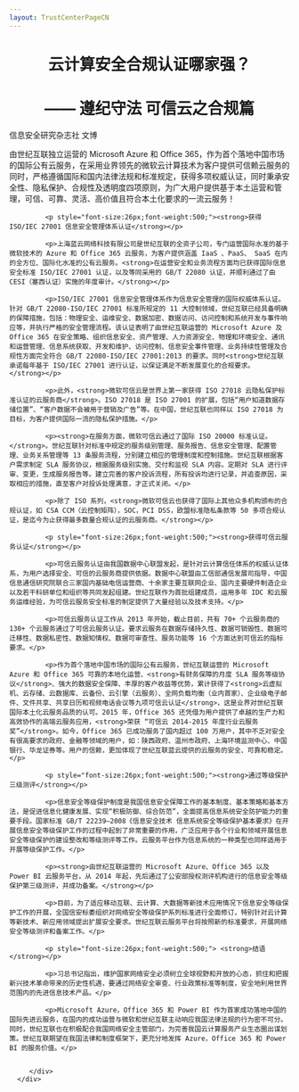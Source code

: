 ```yaml
---
layout: TrustCenterPageCN
---
```

<div class="row-fluid">
   <div class="span">
      <div>
         <div class="row-fluid grid-container mscom-grid-container subpageBody noBottomBorder" data-view4="2" data-view3="2" data-view2="2" data-view1="1" data-cols="2">
             <h1 style="font-size:28px;font-weight:500; text-align:center;"><strong>云计算安全合规认证哪家强？</strong></h1>
             <h1 style="font-size:28px;font-weight:500; text-align:center;"><strong>—— 遵纪守法 可信云之合规篇</strong></h1>
             <p>信息安全研究杂志社 文博</p>
			 <p>由世纪互联独立运营的 Microsoft Azure 和 Office 365，作为首个落地中国市场的国际公有云服务，在采用业界领先的微软云计算技术为客户提供可信赖云服务的同时，严格遵循国际和国内法律法规和标准规定，获得多项权威认证，同时秉承安全性、隐私保护、合规性及透明度四项原则，为广大用户提供基于本土运营和管理，可信、可靠、灵活、高价值且符合本土化要求的一流云服务！</p>
             
			 <p style="font-size:26px;font-weight:500;"><strong>获得 ISO/IEC 27001 信息安全管理体系认证</strong></p>			 
			 
			 <p>上海蓝云网络科技有限公司是世纪互联的全资子公司，专门运营国际水准的基于微软技术的 Azure 和 Office 365 云服务，为客户提供涵盖 IaaS 、PaaS、 SaaS 在内的全方位、国际化水准的公有云服务。<strong>在运营安全和业务流程方面均已获得国际信息安全标准 ISO/IEC 27001 认证，以及等同采用的 GB/T 22080 认证，并顺利通过了由 CESI（塞西认证）实施的年度审计。</strong></p>
			 
			 <p>ISO/IEC 27001 信息安全管理体系作为信息安全管理的国际权威体系认证。针对 GB/T 22080-ISO/IEC 27001 标准所规定的 11 大控制领域，世纪互联已经具备明确的保障措施，包括：物理安全、运维安全、数据加密、数据访问、访问控制和系统开发与事件响应等，并执行严格的安全管理流程。该认证表明了由世纪互联运营的 Microsoft Azure 及 Office 365 在安全策略、组织信息安全、资产管理、人力资源安全、物理和环境安全、通讯和运营管理、信息系统获取、开发和维护、访问控制、信息安全事件管理、业务持续性管理及合规性方面完全符合 GB/T 22080-ISO/IEC 27001:2013 的要求。同时<strong>世纪互联承诺每年基于 ISO/IEC 27001 进行认证，以保证满足不断发展变化的合规要求。</strong></p>
			 
			 <p>此外，<strong>微软可信云是世界上第一家获得 ISO 27018 云隐私保护标准认证的云服务商</strong>。ISO 27018 是 ISO 27001 的扩展，包括“用户知道数据存储位置”、“客户数据不会被用于营销及广告”等。在中国，世纪互联也同样以 ISO 27018 为目标，为客户提供国际一流的隐私保护措施。</p>
			 
			 <p><strong>在服务方面，微软可信云通过了国际 ISO 20000 标准认证。</strong>。世纪互联针对标准中规定的服务级别管理、服务报告、信息安全管理、配置管理、业务关系管理等 13 条服务流程，分别建立相应的管理制度和控制措施。世纪互联根据客户需求制定 SLA 服务协议，根据服务级别实施、交付和监视 SLA 内容。定期对 SLA 进行评审、变更，生成服务报告等。建立完善的客户投诉流程，所有投诉均进行记录，并追查原因，采取相应的措施，直至客户对投诉处理满意，才正式关闭。</p>
					 
			 <p>除了 ISO 系列，<strong>微软可信云也获得了国际上其他众多机构颁布的合规认证，如 CSA CCM（云控制矩阵），SOC，PCI DSS，欧盟标准隐私条款等 50 多项合规认证，是迄今为止获得最多数量合规认证的云服务商。</strong></p>
			 
			 <p style="font-size:26px;font-weight:500;"><strong>获得可信云服务认证</strong></p>
			 
			 <p>可信云服务认证由我国数据中心联盟发起，是针对云计算信任体系的权威认证体系，为用户选择安全、可信的云服务商提供依据。数据中心联盟由工信部通信发展司指导，中国信息通信研究院联合三家国内基础电信运营商、十余家主要互联网企业、国内主要硬件制造企业以及若干科研单位和组织等共同发起组建。世纪互联作为首批组建成员，运用多年 IDC 和云服务运维经验，为可信云服务安全标准的制定提供了大量经验以及技术支持。</p>
			 
			 <p>可信云服务认证工作从 2013 年开始，截止目前，共有 70+ 个云服务商的 130+ 个云服务通过了可信云服务认证。要求云服务在数据存储持久性、数据可销毁性、数据可迁移性、数据私密性、数据知情权、数据可审查性、服务功能等 16 个方面达到可信云的指标要求。</p>
			 
			 <p>作为首个落地中国市场的国际公有云服务，世纪互联运营的 Microsoft Azure 和 Office 365 可靠的本地化运营、<strong>有财务保障的月度 SLA 服务等级协议</strong>、强大的数据安全保障、丰厚的客户收益等优势，累计获得了<strong>云虚拟机、云存储、云数据库、云备份、云引擎（云服务）、全网负载均衡（业内首家）、企业级电子邮件、文件共享、共享日历和视频电话会议等九项可信云认证</strong>，这是业界对世纪互联国际本土化云服务品质的认可。2015 年，Office 365 还凭借为用户提供了卓越的生产力和高效协作的高端云服务应用，<strong>荣获 “可信云 2014-2015 年度行业云服务奖”</strong>。如今，Office 365 已成功服务了国内超过 100 万用户，其中不乏对安全有很高要求的政府、金融等领域的用户，如：陕西政府、温州市政府、上海环境监测中心、中国银行、华龙证券等。用户的信赖，更加体现了世纪互联蓝云提供的云服务的安全、可靠和稳定。</p>
			 
			 <p style="font-size:26px;font-weight:500;"><strong>通过等级保护三级测评</strong></p>
			 
			 <p>信息安全等级保护制度是我国信息安全保障工作的基本制度、基本策略和基本方法，是促进信息化健康发展、实现“积极防御、综合防范”，全面提高信息系统安全防护能力的重要手段。国家标准 GB/T 22239—2008《信息安全技术 信息系统安全等级保护基本要求》在开展信息安全等级保护工作的过程中起到了非常重要的作用，广泛应用于各个行业和领域开展信息安全等级保护的建设整改和等级测评等工作。云服务平台作为信息系统的一种类型也同样适用于开展等级保护工作。</p>
			 
			 <p><strong>由世纪互联运营的 Microsoft Azure、Office 365 以及 Power BI 云服务平台，从 2014 年起，先后通过了公安部授权测评机构进行的信息安全等级保护第三级测评，并成功备案。</strong></p>
			 
			 <p>目前，为了适应移动互联、云计算、大数据等新技术应用情况下信息安全等级保护工作的开展，全国信安标委组织对网络安全等级保护系列标准进行全面修订，特别针对云计算等新技术、新应用领域提出扩展安全要求。世纪互联云服务平台将按照新的标准要求，开展网络安全等级测评和备案工作。</p>
			 
			 <p style="font-size:26px;font-weight:500;"> <strong>结语</strong></p>
			 
			 <p>习总书记指出，维护国家网络安全必须树立全球视野和开放的心态，抓住和把握新兴技术革命带来的历史性机遇，要通过网络安全审查、行业政策标准等制度，安全地利用世界范围内的先进信息技术产品。</p>

			 <p>Microsoft Azure，Office 365 和 Power BI 作为首家成功落地中国的国际先进云服务，在国内的成功运营与微软和世纪互联主动响应我国法律法规的行为密不可分。同时，世纪互联也在积极配合我国网络安全主管部门，为完善我国云计算服务产业生态圈出谋划策。世纪互联期望在我国法律和制度框架下，更充分地发挥 Azure，Office 365 和 Power BI 的服务价值。</p>			 
			 
			 
         </div>
      </div>
   </div>
</div>
<div class="row-fluid" data-view4="1" data-view3="1" data-view2="1" data-view1="1" data-cols="1">
   <div class="span bp0-col-1-1 bp1-col-1-1 bp2-col-1-1 bp3-col-1-1"></div>
</div>
